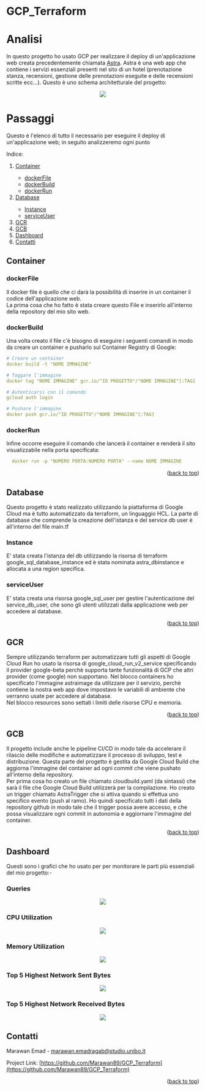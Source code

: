 <a name="readme-top"></a>
# GCP_Terraform

# Analisi 

In questo progetto ho usato GCP per realizzare il deploy di un'applicazione web creata precedentemente chiamata <a href="https://github.com/Marawan89/Astra">Astra</a>. 
Astra è una web app che contiene i servizi essenziali presenti nel sito di un hotel (prenotazione stanza, recensioni, gestione delle prenotazioni eseguite e delle recensioni scritte ecc...).
Questo è uno schema architetturale del progetto:

<div align="center">
  <a href="https://github.com/Marawan89/GCP_Terraform">
    <img src="Schema.drawio.png">
  </a>
</div>

# Passaggi
Questo è l'elenco di tutto il necessario per eseguire il deploy di un'applicazione web; in seguito analizzeremo ogni punto
<summary>Indice:</summary>
<ol>
  <li><a href="#Container">Container</a></li>
    <ul>
      <li><a href="#dockerFile">dockerFile</a></li>
      <li><a href="#dockerBuild">dockerBuild</a></li>
      <li><a href="#dockerRun">dockerRun</a></li>
    </ul>
  <li><a href="#Database">Database</a></li>
    <ul>
      <li><a href="#Instance">Instance</a></li>
      <li><a href="#serviceUser">serviceUser</a></li>
    </ul>
  <li><a href="#GCR">GCR</a></li>
  <li><a href="#GCB">GCB</a></li>
  <li><a href="#Dashboard">Dashboard</a></li>
  <li><a href="#Contatti">Contatti</a></li>
</ol>


## Container

### dockerFile
Il docker file è quello che ci darà la possibilità di inserire in un container il codice dell'applicazione web.\
La prima cosa che ho fatto è stata creare questo File e inserirlo all'interno della repository del mio sito web.

### dockerBuild
Una volta creato il file c'è bisogno di eseguire i seguenti comandi in modo da creare un container e pusharlo sul Container Registry di Google:
   ```yml
   # Creare un container
   docker build -t "NOME IMMAGINE"
   
   # Taggare l'immagine 
   docker tag "NOME IMMAGINE" gcr.io/"ID PROGETTO"/"NOME IMMAGINE"[:TAG]

   # Autenticarsi con il comando
   gcloud auth login

   # Pushare l'immagine
   docker push gcr.io/"ID PROGETTO"/"NOME IMMAGINE"[:TAG]
   ```

### dockerRun
Infine occorre eseguire il comando che lancerà il container e renderà il sito visualizzabile nella porta specificata:
```yml
  docker run -p "NUMERO PORTA:NUMERO PORTA" --name NOME IMMAGINE

```
<p align="right">(<a href="#readme-top">back to top</a>)</p>



## Database
Questo progetto è stato realizzato utilizzando la piattaforma di Google Cloud ma è tutto automatizzato da terraform, un linguaggio HCL. La parte di database che comprende la creazione dell'istanza e del service db user è all'interno del file main.tf

### Instance
E' stata creata l'istanza del db utilizzando la risorsa di terraform google_sql_database_instance ed è stata nominata astra_dbinstance e allocata a una region specifica.

### serviceUser
E' stata creata una risorsa google_sql_user per gestire l'autenticazione del service_db_user, che sono gli utenti utilizzati dalla applicazione web per accedere al database.

<p align="right">(<a href="#readme-top">back to top</a>)</p>

## GCR

Sempre utilizzando terraform per automatizzare tutti gli aspetti di Google Cloud Run ho usato la risorsa di google_cloud_run_v2_service specificando il provider google-beta perchè supporta tante funzionalità di GCP che altri provider (come google) non supportano.
Nel blocco containers ho specificato l'immagine astraimage da utilizzare per il servizio, perchè contiene la nostra web app dove impostavo le variabili di ambiente che verranno usate per accedere al database.\
Nel blocco resources sono settati i limiti delle risorse CPU e memoria. 
<p align="right">(<a href="#readme-top">back to top</a>)</p>

## GCB

Il progetto include anche le pipeline CI/CD in modo tale da accelerare il rilascio delle modifiche e automatizzare il processo di sviluppo, test e distribuzione.
Questa parte del progetto è gestita da Google Cloud Build che aggiorna l'immagine del container ad ogni commit che viene pushato all'interno della repository.\
Per prima cosa ho creato un file chiamato cloudbuild.yaml (da sintassi) che sarà il file che Google Cloud Build utilizzerà per la compilazione. 
Ho creato un trigger chiamato AstraTrigger che si attiva quando si effettua uno specifico evento (push al ramo). Ho quindi specificato tutti i dati della repository github in modo tale che il trigger possa avere accesso, e che possa visualizzare ogni commit in autonomia e aggiornare l'immagine del container.

<p align="right">(<a href="#readme-top">back to top</a>)</p>

## Dashboard

Questi sono i grafici che ho usato per per monitorare le parti più essenziali del mio progetto:-

### Queries

<div align="center">
  <a href="https://github.com/Marawan89/GCP_Terraform">
    <img src="Queries.png">
  </a>
</div>

### CPU Utilization

<div align="center">
  <a href="https://github.com/Marawan89/GCP_Terraform">
    <img src="CPU_Utilization.png">
  </a>
</div>

### Memory Utilization

<div align="center">
  <a href="https://github.com/Marawan89/GCP_Terraform">
    <img src="Memory_Utilization.png">
  </a>
</div>

### Top 5 Highest Network Sent Bytes

<div align="center">
  <a href="https://github.com/Marawan89/GCP_Terraform">
    <img src="Top_5_Highest_Network_Sent_Bytes.png">
  </a>
</div>

### Top 5 Highest Network Received Bytes

<div align="center">
  <a href="https://github.com/Marawan89/GCP_Terraform">
    <img src="Top_5_Highest_Network_Received_Bytes.png">
  </a>
</div>

## Contatti

Marawan Emad - marawan.emadragab@studio.unibo.it <br />


Project Link: [https://github.com/Marawan89/GCP_Terraform](https://github.com/Marawan89/GCP_Terraform)

<p align="right">(<a href="#readme-top">back to top</a>)</p>

